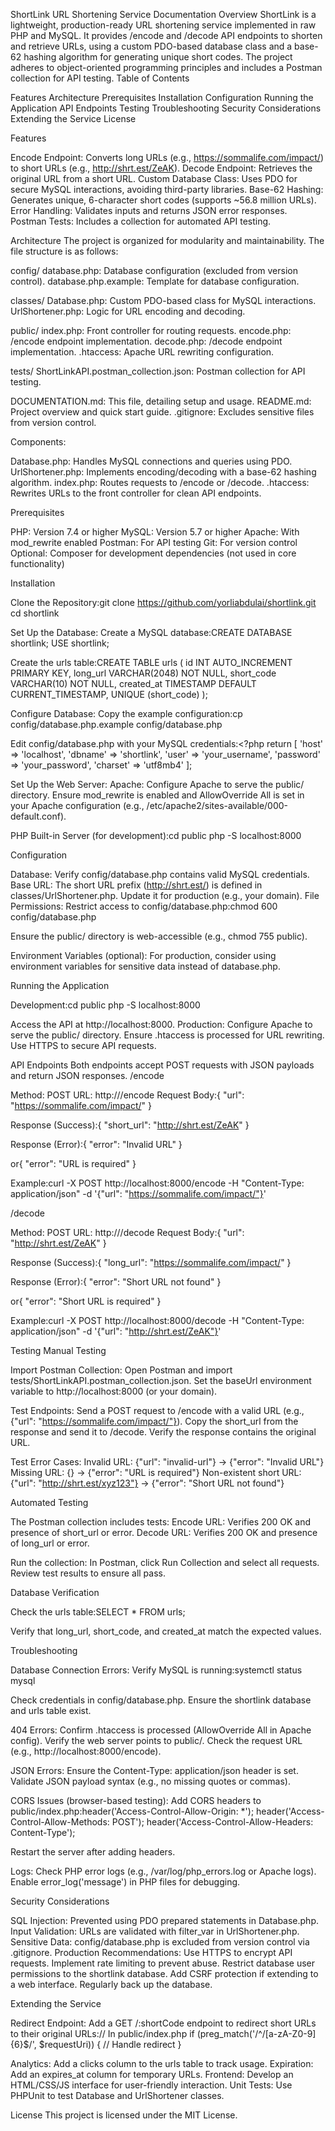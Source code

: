 ShortLink URL Shortening Service Documentation
Overview
ShortLink is a lightweight, production-ready URL shortening service implemented in raw PHP and MySQL. It provides /encode and /decode API endpoints to shorten and retrieve URLs, using a custom PDO-based database class and a base-62 hashing algorithm for generating unique short codes. The project adheres to object-oriented programming principles and includes a Postman collection for API testing.
Table of Contents

Features
Architecture
Prerequisites
Installation
Configuration
Running the Application
API Endpoints
Testing
Troubleshooting
Security Considerations
Extending the Service
License

Features

Encode Endpoint: Converts long URLs (e.g., https://sommalife.com/impact/) to short URLs (e.g., http://shrt.est/ZeAK).
Decode Endpoint: Retrieves the original URL from a short URL.
Custom Database Class: Uses PDO for secure MySQL interactions, avoiding third-party libraries.
Base-62 Hashing: Generates unique, 6-character short codes (supports ~56.8 million URLs).
Error Handling: Validates inputs and returns JSON error responses.
Postman Tests: Includes a collection for automated API testing.

Architecture
The project is organized for modularity and maintainability. The file structure is as follows:

config/
database.php: Database configuration (excluded from version control).
database.php.example: Template for database configuration.


classes/
Database.php: Custom PDO-based class for MySQL interactions.
UrlShortener.php: Logic for URL encoding and decoding.


public/
index.php: Front controller for routing requests.
encode.php: /encode endpoint implementation.
decode.php: /decode endpoint implementation.
.htaccess: Apache URL rewriting configuration.


tests/
ShortLinkAPI.postman_collection.json: Postman collection for API testing.


DOCUMENTATION.md: This file, detailing setup and usage.
README.md: Project overview and quick start guide.
.gitignore: Excludes sensitive files from version control.

Components:

Database.php: Handles MySQL connections and queries using PDO.
UrlShortener.php: Implements encoding/decoding with a base-62 hashing algorithm.
index.php: Routes requests to /encode or /decode.
.htaccess: Rewrites URLs to the front controller for clean API endpoints.

Prerequisites

PHP: Version 7.4 or higher
MySQL: Version 5.7 or higher
Apache: With mod_rewrite enabled
Postman: For API testing
Git: For version control
Optional: Composer for development dependencies (not used in core functionality)

Installation

Clone the Repository:git clone https://github.com/yorliabdulai/shortlink.git
cd shortlink


Set Up the Database:
Create a MySQL database:CREATE DATABASE shortlink;
USE shortlink;


Create the urls table:CREATE TABLE urls (
    id INT AUTO_INCREMENT PRIMARY KEY,
    long_url VARCHAR(2048) NOT NULL,
    short_code VARCHAR(10) NOT NULL,
    created_at TIMESTAMP DEFAULT CURRENT_TIMESTAMP,
    UNIQUE (short_code)
);




Configure Database:
Copy the example configuration:cp config/database.php.example config/database.php


Edit config/database.php with your MySQL credentials:<?php
return [
    'host' => 'localhost',
    'dbname' => 'shortlink',
    'user' => 'your_username',
    'password' => 'your_password',
    'charset' => 'utf8mb4'
];




Set Up the Web Server:
Apache:
Configure Apache to serve the public/ directory.
Ensure mod_rewrite is enabled and AllowOverride All is set in your Apache configuration (e.g., /etc/apache2/sites-available/000-default.conf).


PHP Built-in Server (for development):cd public
php -S localhost:8000





Configuration

Database: Verify config/database.php contains valid MySQL credentials.
Base URL: The short URL prefix (http://shrt.est/) is defined in classes/UrlShortener.php. Update it for production (e.g., your domain).
File Permissions:
Restrict access to config/database.php:chmod 600 config/database.php


Ensure the public/ directory is web-accessible (e.g., chmod 755 public).


Environment Variables (optional): For production, consider using environment variables for sensitive data instead of database.php.

Running the Application

Development:cd public
php -S localhost:8000

Access the API at http://localhost:8000.
Production:
Configure Apache to serve the public/ directory.
Ensure .htaccess is processed for URL rewriting.
Use HTTPS to secure API requests.



API Endpoints
Both endpoints accept POST requests with JSON payloads and return JSON responses.
/encode

Method: POST
URL: http://<your-domain>/encode
Request Body:{
    "url": "https://sommalife.com/impact/"
}


Response (Success):{
    "short_url": "http://shrt.est/ZeAK"
}


Response (Error):{
    "error": "Invalid URL"
}

or{
    "error": "URL is required"
}


Example:curl -X POST http://localhost:8000/encode -H "Content-Type: application/json" -d '{"url": "https://sommalife.com/impact/"}'



/decode

Method: POST
URL: http://<your-domain>/decode
Request Body:{
    "url": "http://shrt.est/ZeAK"
}


Response (Success):{
    "long_url": "https://sommalife.com/impact/"
}


Response (Error):{
    "error": "Short URL not found"
}

or{
    "error": "Short URL is required"
}


Example:curl -X POST http://localhost:8000/decode -H "Content-Type: application/json" -d '{"url": "http://shrt.est/ZeAK"}'



Testing
Manual Testing

Import Postman Collection:
Open Postman and import tests/ShortLinkAPI.postman_collection.json.
Set the baseUrl environment variable to http://localhost:8000 (or your domain).


Test Endpoints:
Send a POST request to /encode with a valid URL (e.g., {"url": "https://sommalife.com/impact/"}).
Copy the short_url from the response and send it to /decode.
Verify the response contains the original URL.


Test Error Cases:
Invalid URL: {"url": "invalid-url"} → {"error": "Invalid URL"}
Missing URL: {} → {"error": "URL is required"}
Non-existent short URL: {"url": "http://shrt.est/xyz123"} → {"error": "Short URL not found"}



Automated Testing

The Postman collection includes tests:
Encode URL: Verifies 200 OK and presence of short_url or error.
Decode URL: Verifies 200 OK and presence of long_url or error.


Run the collection:
In Postman, click Run Collection and select all requests.
Review test results to ensure all pass.



Database Verification

Check the urls table:SELECT * FROM urls;


Verify that long_url, short_code, and created_at match the expected values.

Troubleshooting

Database Connection Errors:
Verify MySQL is running:systemctl status mysql


Check credentials in config/database.php.
Ensure the shortlink database and urls table exist.


404 Errors:
Confirm .htaccess is processed (AllowOverride All in Apache config).
Verify the web server points to public/.
Check the request URL (e.g., http://localhost:8000/encode).


JSON Errors:
Ensure the Content-Type: application/json header is set.
Validate JSON payload syntax (e.g., no missing quotes or commas).


CORS Issues (browser-based testing):
Add CORS headers to public/index.php:header('Access-Control-Allow-Origin: *');
header('Access-Control-Allow-Methods: POST');
header('Access-Control-Allow-Headers: Content-Type');


Restart the server after adding headers.


Logs:
Check PHP error logs (e.g., /var/log/php_errors.log or Apache logs).
Enable error_log('message') in PHP files for debugging.



Security Considerations

SQL Injection: Prevented using PDO prepared statements in Database.php.
Input Validation: URLs are validated with filter_var in UrlShortener.php.
Sensitive Data: config/database.php is excluded from version control via .gitignore.
Production Recommendations:
Use HTTPS to encrypt API requests.
Implement rate limiting to prevent abuse.
Restrict database user permissions to the shortlink database.
Add CSRF protection if extending to a web interface.
Regularly back up the database.



Extending the Service

Redirect Endpoint: Add a GET /:shortCode endpoint to redirect short URLs to their original URLs:// In public/index.php
if (preg_match('/^\/[a-zA-Z0-9]{6}$/', $requestUri)) {
    // Handle redirect
}


Analytics: Add a clicks column to the urls table to track usage.
Expiration: Add an expires_at column for temporary URLs.
Frontend: Develop an HTML/CSS/JS interface for user-friendly interaction.
Unit Tests: Use PHPUnit to test Database and UrlShortener classes.

License
This project is licensed under the MIT License.